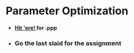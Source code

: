 # Parameter Optimization

- #### **<a href="www.psrana.com"> Hit 'ere! </a> for .ppp**
- ### Go the last slaid for the assignment
